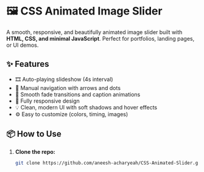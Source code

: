 # 🖼️ CSS Animated Image Slider 

A smooth, responsive, and beautifully animated image slider built with **HTML, CSS, and minimal JavaScript**. Perfect for portfolios, landing pages, or UI demos.

## ✨ Features

- 🎞️ Auto-playing slideshow (4s interval)
- 🔁 Manual navigation with arrows and dots
- 🎨 Smooth fade transitions and caption animations
- 📱 Fully responsive design
- 💡 Clean, modern UI with soft shadows and hover effects
- ⚙️ Easy to customize (colors, timing, images)


## 📦 How to Use

1. **Clone the repo:**
   ```bash
   git clone https://github.com/aneesh-acharyeah/CSS-Animated-Slider.git
